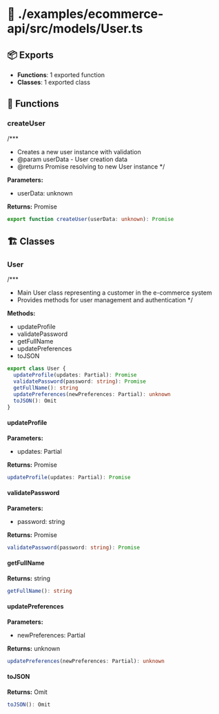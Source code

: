 # 📁 ./examples/ecommerce-api/src/models/User.ts

## 📦 Exports
- **Functions**: 1 exported function
- **Classes**: 1 exported class

## 🔧 Functions

### createUser
/***
 * Creates a new user instance with validation
 * @param userData - User creation data
 * @returns Promise resolving to new User instance
 */


**Parameters:**
- userData: unknown

**Returns:** Promise

```typescript
export function createUser(userData: unknown): Promise
```

## 🏗️ Classes

### User
/***
 * Main User class representing a customer in the e-commerce system
 * Provides methods for user management and authentication
 */

**Methods:**
- updateProfile
- validatePassword
- getFullName
- updatePreferences
- toJSON

```typescript
export class User {
  updateProfile(updates: Partial): Promise
  validatePassword(password: string): Promise
  getFullName(): string
  updatePreferences(newPreferences: Partial): unknown
  toJSON(): Omit
}
```

#### updateProfile

**Parameters:**
- updates: Partial

**Returns:** Promise

```typescript
updateProfile(updates: Partial): Promise
```

#### validatePassword

**Parameters:**
- password: string

**Returns:** Promise

```typescript
validatePassword(password: string): Promise
```

#### getFullName

**Returns:** string

```typescript
getFullName(): string
```

#### updatePreferences

**Parameters:**
- newPreferences: Partial

**Returns:** unknown

```typescript
updatePreferences(newPreferences: Partial): unknown
```

#### toJSON

**Returns:** Omit

```typescript
toJSON(): Omit
```